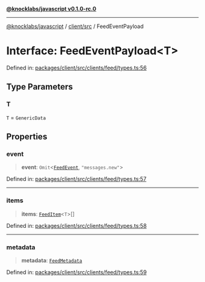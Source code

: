 [**@knocklabs/javascript v0.1.0-rc.0**](../../../README.md)

***

[@knocklabs/javascript](../../../modules.md) / [client/src](../README.md) / FeedEventPayload

# Interface: FeedEventPayload\<T\>

Defined in: [packages/client/src/clients/feed/types.ts:56](https://github.com/knocklabs/javascript/blob/main/packages/client/src/clients/feed/types.ts#L56)

## Type Parameters

### T

`T` = `GenericData`

## Properties

### event

> **event**: `Omit`\<[`FeedEvent`](../type-aliases/FeedEvent.md), `"messages.new"`\>

Defined in: [packages/client/src/clients/feed/types.ts:57](https://github.com/knocklabs/javascript/blob/main/packages/client/src/clients/feed/types.ts#L57)

***

### items

> **items**: [`FeedItem`](FeedItem.md)\<`T`\>[]

Defined in: [packages/client/src/clients/feed/types.ts:58](https://github.com/knocklabs/javascript/blob/main/packages/client/src/clients/feed/types.ts#L58)

***

### metadata

> **metadata**: [`FeedMetadata`](FeedMetadata.md)

Defined in: [packages/client/src/clients/feed/types.ts:59](https://github.com/knocklabs/javascript/blob/main/packages/client/src/clients/feed/types.ts#L59)
